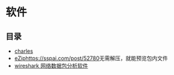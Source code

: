 # 软件

## 目录

- [charles](charles.md)
- [eZip](https://ezip.awehunt.com/)<https://sspai.com/post/52780>无需解压，就能预览包内文件
- [wireshark 网络数据包分析软件](wireshark.md)

